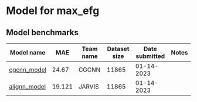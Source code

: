 # Model for max_efg

<h2>Model benchmarks</h2>

<table style="width:100%" id="j_table">
 <thead>
  <tr>
    <th>Model name</th>
   <!-- <th>Method</th>-->
    <th>MAE</th>
    <th>Team name</th>
    <th>Dataset size</th>
    <th>Date submitted</th>
    <th>Notes</th>
  </tr>
 </thead>
<!--table_content--><tr><td><a href="https://journals.aps.org/prl/abstract/10.1103/PhysRevLett.120.145301" target="_blank">cgcnn_model</a></td><td>24.67</td><td>CGCNN</td><td>11865</td><td>01-14-2023</td><td></td></tr><!--table_content--><tr><td><a href="https://www.nature.com/articles/s41524-021-00650-1" target="_blank">alignn_model</a></td><td>19.121</td><td>JARVIS</td><td>11865</td><td>01-14-2023</td><td></td></tr><!--table_content-->
</table>